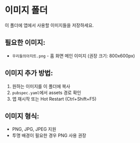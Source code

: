 # 이미지 폴더

이 폴더에 앱에서 사용할 이미지들을 저장하세요.

## 필요한 이미지:
- `우리들의아지트.png` - 홈 화면 메인 이미지 (권장 크기: 800x600px)

## 이미지 추가 방법:
1. 원하는 이미지를 이 폴더에 복사
2. `pubspec.yaml`에서 assets 경로 확인
3. 앱 재시작 또는 Hot Restart (Ctrl+Shift+F5)

## 이미지 형식:
- PNG, JPG, JPEG 지원
- 투명 배경이 필요한 경우 PNG 사용 권장